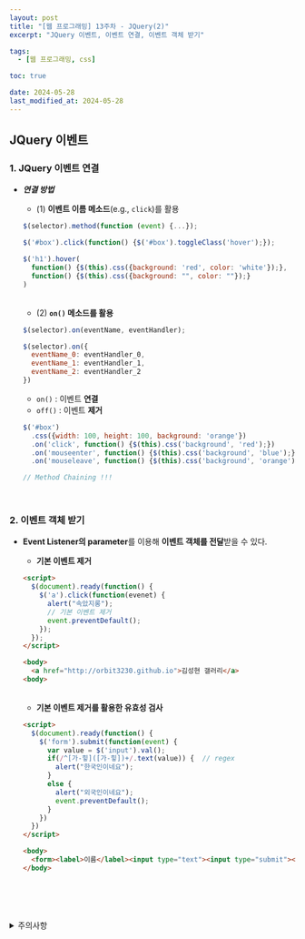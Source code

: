 ```yaml
---
layout: post
title: "[웹 프로그래밍] 13주차 - JQuery(2)"
excerpt: "JQuery 이벤트, 이벤트 연결, 이벤트 객체 받기"

tags:
  - [웹 프로그래밍, css]

toc: true

date: 2024-05-28
last_modified_at: 2024-05-28
---
```

## JQuery 이벤트
### 1. JQuery 이벤트 연결
- ***연결 방법***
  - (1) **이벤트 이름 메소드**(e.g., `click`)를 활용

  ```js
  $(selector).method(function (event) {...});
  ```

  ```js
  $('#box').click(function() {$('#box').toggleClass('hover');});
  ```

  ```js
  $('h1').hover(
    function() {$(this).css({background: 'red', color: 'white'});},
    function() {$(this).css({background: "", color: ""});}
  )
  ```

  <br>

  - (2) **`on()` 메소드를 활용**

  ```js
  $(selector).on(eventName, eventHandler);
  
  $(selector).on({
    eventName_0: eventHandler_0,
    eventName_1: eventHandler_1,
    eventName_2: eventHandler_2
  })
  ```

  - `on()` : 이벤트 **연결**
  - `off()` : 이벤트 **제거**

  ```js
  $('#box')
    .css({width: 100, height: 100, background: 'orange'})
    .on('click', function() {$(this).css('background', 'red');})
    .on('mouseenter', function() {$(this).css('background', 'blue');})
    .on('mouseleave', function() {$(this).css('background', 'orange');});

  // Method Chaining !!!
  ```

<br>

### 2. 이벤트 객체 받기
- **Event Listener의 parameter**를 이용해 **이벤트 객체를 전달**받을 수 있다.  

  - **기본 이벤트 제거**

  ```html
  <script>
    $(document).ready(function() {
      $('a').click(function(evenet) {
        alert("속았지롱");
        // 기본 이벤트 제거
        event.preventDefault();
      });
    });
  </script>

  <body>
    <a href="http://orbit3230.github.io">김성현 갤러리</a>
  <body>
  ```

  <br>

  - **기본 이벤트 제거를 활용한 유효성 검사**

  ```html
  <script>
    $(document).ready(function() {
      $('form').submit(function(event) {
        var value = $('input').val();
        if(/^[가-힣]([가-힣])+/.text(value)) {  // regex
          alert("한국인이네요");
        }
        else {
          alert("외국인이네요");
          event.preventDefault();
        }
      })
    })
  </script>

  <body>
    <form><label>이름</label><input type="text"><input type="submit"></form>
  </body>
  ```

<br>
<br>
<br>
<br>
<details>
<summary>주의사항</summary>
<div markdown="1">

이 포스팅은 강원대학교 김아욱 교수님의 웹 프로그래밍 수업을 들으며 내용을 정리 한 것입니다.  
수업 내용에 대한 저작권은 교수님께 있으니,  
다른 곳으로의 무분별한 내용 복사를 자제해 주세요.

</div>
</details> 